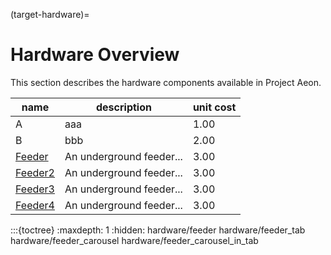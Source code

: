 (target-hardware)=
# Hardware Overview

This section describes the hardware components available in Project Aeon. 

| name | description | unit cost |
| ---- | ----------- | ---- |
|  A   | aaa         | 1.00 | 
|  B   | bbb         | 2.00 |
|  [Feeder](target-feeder)   | An underground feeder... | 3.00 |
|  [Feeder2](target-feeder-tab)   | An underground feeder... | 3.00 |
|  [Feeder3](target-feeder-carousel)   | An underground feeder... | 3.00 |
|  [Feeder4](target-feeder-carousel-in-tab)   | An underground feeder... | 3.00 |

:::{toctree}
:maxdepth: 1
:hidden:
hardware/feeder
hardware/feeder_tab
hardware/feeder_carousel
hardware/feeder_carousel_in_tab